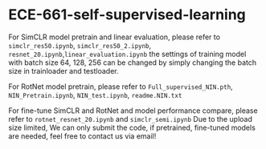 # ECE-661-self-supervised-learning

For SimCLR model pretrain and linear evaluation, please refer to `simclr_res50.ipynb`, `simclr_res50_2.ipynb`, `resnet_20.ipynb`,`linear_evaluation.ipynb` the settings of training model with batch size 64, 128, 256 can be changed by simply changing the batch size in trainloader and testloader.

For RotNet model pretrain, please refer to  `Full_supervised_NIN.pth`, `NIN_Pretrain.ipynb`, `NIN_test.ipynb`, `readme.NIN.txt`

For fine-tune SimCLR and RotNet and model performance compare, please refer to `rotnet_resnet_20.ipynb` and `simclr_semi.ipynb`
Due to the upload size limited, We can only submit the code, if pretrained, fine-tuned models are needed, feel free to contact us via email!
